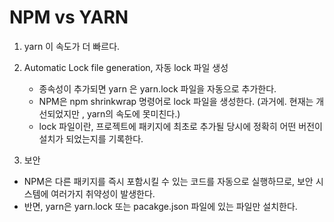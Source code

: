 # NPM vs YARN

1. yarn 이 속도가 더 빠르다.
2. Automatic Lock file generation, 자동 lock 파일 생성

   - 종속성이 추가되면 yarn 은 yarn.lock 파일을 자동으로 추가한다.
   - NPM은 npm shrinkwrap 명령어로 lock 파일을 생성한다. (과거에. 현재는 개선되었지만 , yarn의 속도에 못미친다.)
   - lock 파일이란, 프로젝트에 패키지에 최초로 추가될 당시에 정확히 어떤 버전이 설치가 되었는지를 기록한다.

3. 보안

- NPM은 다른 패키지를 즉시 포함시킬 수 있는 코드를 자동으로 실행하므로, 보안 시스템에 여러가지 취약성이 발생한다.
- 반면, yarn은 yarn.lock 또는 pacakge.json 파일에 있는 파일만 설치한다.

